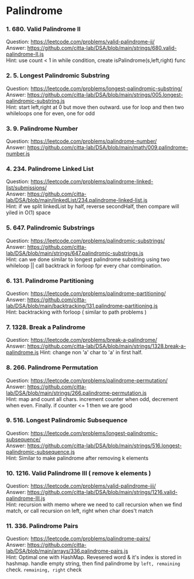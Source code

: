 # Palindrome 

### 1. 680. Valid Palindrome II
Question: https://leetcode.com/problems/valid-palindrome-ii/     
Answer: https://github.com/citta-lab/DSA/blob/main/strings/680.valid-palindrome-II.js   
Hint: use count < 1 in while condition, create isPalindrome(s,left,right) func

### 2. 5. Longest Palindromic Substring
Question: https://leetcode.com/problems/longest-palindromic-substring/   
Answer: https://github.com/citta-lab/DSA/blob/main/strings/005.longest-palindromic-substring.js   
Hint: start left,right at 0 but move then outward. use for loop and then two
whileloops one for even, one for odd

### 3. 9. Palindrome Number   
Question: https://leetcode.com/problems/palindrome-number/       
Answer: https://github.com/citta-lab/DSA/blob/main/math/009.palindrome-number.js

### 4. 234. Palindrome Linked List
Question: https://leetcode.com/problems/palindrome-linked-list/submissions/   
Answer: https://github.com/citta-lab/DSA/blob/main/linkedList/234.palindrome-linked-list.js      
Hint: if we split linkedList by half, reverse secondHalf, then compare will
yiled in O(1) space

### 5. 647. Palindromic Substrings
Question: https://leetcode.com/problems/palindromic-substrings/   
Answer: https://github.com/citta-lab/DSA/blob/main/strings/647.palindromic-substrings.js   
Hint: can we done similar to longest palindrome substring using two
whileloop || call backtrack in forloop fpr every char combination.

### 6. 131. Palindrome Partitioning
Question: https://leetcode.com/problems/palindrome-partitioning/    
Answer: https://github.com/citta-lab/DSA/blob/main/backtracking/131.palindrome-partitioning.js     
Hint: backtracking with forloop ( similar to path problems )

### 7. 1328. Break a Palindrome
Question: https://leetcode.com/problems/break-a-palindrome/       
Answer: https://github.com/citta-lab/DSA/blob/main/strings/1328.break-a-palindrome.js
Hint: change non 'a' char to 'a' in first half.

### 8. 266. Palindrome Permutation
Question: https://leetcode.com/problems/palindrome-permutation/    
Answer: https://github.com/citta-lab/DSA/blob/main/strings/266.palindrome-permutation.js   
Hint: map and count all chars. increment counter when odd, decrement
when even. Finally. if counter <= 1 then we are good

### 9. 516. Longest Palindromic Subsequence
Question: https://leetcode.com/problems/longest-palindromic-subsequence/  
Answer: https://github.com/citta-lab/DSA/blob/main/strings/516.longest-palindromic-subsequence.js  
Hint: Similar to make palindrome after removing k elements

### 10. 1216. Valid Palindrome III ( remove k elements )
Question: https://leetcode.com/problems/valid-palindrome-iii/    
Answer: https://github.com/citta-lab/DSA/blob/main/strings/1216.valid-palindrome-III.js          
Hint: recursion with memo where we need to call recursion when we find match, or
call recursion on left, right when char does't match 

### 11. 336. Palindrome Pairs
Question: https://leetcode.com/problems/palindrome-pairs/      
Answer: https://github.com/citta-lab/DSA/blob/main/arrays/336.palindrome-pairs.js    
Hint: Optimal one with HashMap. Revesered word & it's index is stored in hashmap.
handle empty string, then find palindrome by `left, remaining` check. `remaining, right` check



